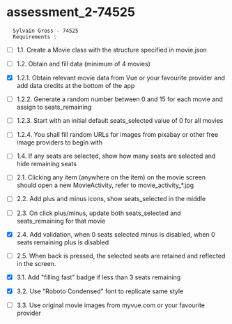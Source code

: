 # assessment_2-74525
      Sylvain Gross - 74525
      Requirements : 
- [ ] 1.1. Create a Movie class with the structure specified in movie.json
- [ ] 1.2. Obtain and fill data (minimum of 4 movies)
- [x] 1.2.1. Obtain relevant movie data from Vue or your favourite provider and add data credits at the bottom of the app
- [ ] 1.2.2. Generate a random number between 0 and 15 for each movie and assign to seats_remaining
- [ ] 1.2.3. Start with an initial default seats_selected value of 0 for all movies
- [ ] 1.2.4. You shall fill random URLs for images from pixabay or other free image providers to begin with
- [ ] 1.4. If any seats are selected, show how many seats are selected and hide remaining seats

- [ ] 2.1. Clicking any item (anywhere on the item) on the movie screen should open a new MovieActivity, refer to movie_activity_*.jpg
- [ ] 2.2. Add plus and minus icons, show seats_selected in the middle
- [ ] 2.3. On click plus/minus, update both seats_selected and seats_remaining for that movie
- [x] 2.4. Add validation, when 0 seats selected minus is disabled, when 0 seats remaining plus is disabled
- [ ] 2.5. When back is pressed, the selected seats are retained and reflected in the screen.

- [x] 3.1. Add "filling fast" badge if less than 3 seats remaining
- [x] 3.2. Use "Roboto Condensed" font to replicate same style
- [ ] 3.3. Use original movie images from myvue.com or your favourite provider
